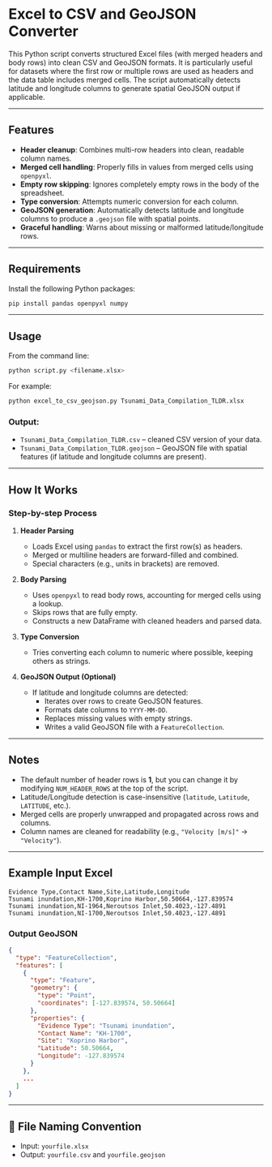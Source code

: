 # Excel to CSV and GeoJSON Converter

This Python script converts structured Excel files (with merged headers and body rows) into clean CSV and GeoJSON formats. It is particularly useful for datasets where the first row or multiple rows are used as headers and the data table includes merged cells. The script automatically detects latitude and longitude columns to generate spatial GeoJSON output if applicable.

---

## Features

- **Header cleanup**: Combines multi-row headers into clean, readable column names.
- **Merged cell handling**: Properly fills in values from merged cells using `openpyxl`.
- **Empty row skipping**: Ignores completely empty rows in the body of the spreadsheet.
- **Type conversion**: Attempts numeric conversion for each column.
- **GeoJSON generation**: Automatically detects latitude and longitude columns to produce a `.geojson` file with spatial points.
- **Graceful handling**: Warns about missing or malformed latitude/longitude rows.

---

## Requirements

Install the following Python packages:

```bash
pip install pandas openpyxl numpy
```

---

## Usage

From the command line:

```bash
python script.py <filename.xlsx>
```

For example:

```bash
python excel_to_csv_geojson.py Tsunami_Data_Compilation_TLDR.xlsx
```

### Output:

- `Tsunami_Data_Compilation_TLDR.csv` – cleaned CSV version of your data.
- `Tsunami_Data_Compilation_TLDR.geojson` – GeoJSON file with spatial features (if latitude and longitude columns are present).

---

## How It Works

### Step-by-step Process

1. **Header Parsing**

   - Loads Excel using `pandas` to extract the first row(s) as headers.
   - Merged or multiline headers are forward-filled and combined.
   - Special characters (e.g., units in brackets) are removed.

2. **Body Parsing**

   - Uses `openpyxl` to read body rows, accounting for merged cells using a lookup.
   - Skips rows that are fully empty.
   - Constructs a new DataFrame with cleaned headers and parsed data.

3. **Type Conversion**

   - Tries converting each column to numeric where possible, keeping others as strings.

4. **GeoJSON Output (Optional)**
   - If latitude and longitude columns are detected:
     - Iterates over rows to create GeoJSON features.
     - Formats date columns to `YYYY-MM-DD`.
     - Replaces missing values with empty strings.
     - Writes a valid GeoJSON file with a `FeatureCollection`.

---

## Notes

- The default number of header rows is **1**, but you can change it by modifying `NUM_HEADER_ROWS` at the top of the script.
- Latitude/Longitude detection is case-insensitive (`latitude`, `Latitude`, `LATITUDE`, etc.).
- Merged cells are properly unwrapped and propagated across rows and columns.
- Column names are cleaned for readability (e.g., `"Velocity [m/s]"` → `"Velocity"`).

---

## Example Input Excel

```csv
Evidence Type,Contact Name,Site,Latitude,Longitude
Tsunami inundation,KH-1700,Koprino Harbor,50.50664,-127.839574
Tsunami inundation,NI-1964,Neroutsos Inlet,50.4023,-127.4891
Tsunami inundation,NI-1700,Neroutsos Inlet,50.4023,-127.4891
```

### Output GeoJSON

```json
{
  "type": "FeatureCollection",
  "features": [
    {
      "type": "Feature",
      "geometry": {
        "type": "Point",
        "coordinates": [-127.839574, 50.50664]
      },
      "properties": {
        "Evidence Type": "Tsunami inundation",
        "Contact Name": "KH-1700",
        "Site": "Koprino Harbor",
        "Latitude": 50.50664,
        "Longitude": -127.839574
      }
    },
    ...
  ]
}
```

---

## 📂 File Naming Convention

- Input: `yourfile.xlsx`
- Output: `yourfile.csv` and `yourfile.geojson`
